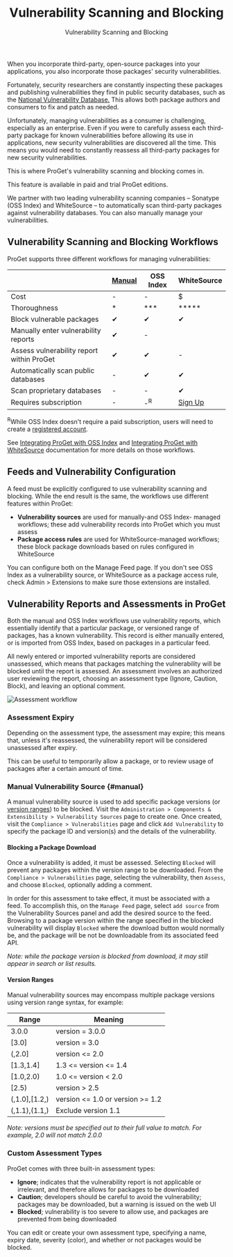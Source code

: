 ﻿---
title: Vulnerability Scanning and Blocking
subtitle: Vulnerability Scanning and Blocking
sequence: 100
keywords: proget, vulnerabilities
display-child-topics: false
---

When you incorporate third-party, open-source packages into your applications, you also incorporate those packages' security vulnerabilities.

Fortunately, security researchers are constantly inspecting these packages and publishing vulnerabilities they find in public security databases, such as the [National Vulnerability Database.](https://nvd.nist.gov/) This allows both package authors and consumers to fix and patch as needed.

Unfortunately, managing vulnerabilities as a consumer is challenging, especially as an enterprise. Even if you were to carefully assess each third-party package for known vulnerabilities before allowing its use in applications, new security vulnerabilities are discovered all the time. This means you would need to constantly reassess all third-party packages for new security vulnerabilities.

This is where ProGet's vulnerability scanning and blocking comes in.

This feature is available in paid and trial ProGet editions.

We partner with two leading vulnerability scanning companies – Sonatype (OSS Index) and WhiteSource – to automatically scan third-party packages against vulnerability databases. You can also manually manage your vulnerabilities.

## Vulnerability Scanning and Blocking Workflows

ProGet supports three different workflows for managing vulnerabilities:

|  | [Manual](#manual) | OSS Index | WhiteSource |
|---|---|---|---|
| Cost                                      | - | - | $ |
| Thoroughness                              | * | ***  | *****  |
| Block vulnerable packages                 | ✔ | ✔ | ✔ |
| Manually enter vulnerability reports      | ✔ | -  |   |
| Assess vulnerability report within ProGet | ✔ | ✔ | - |
| Automatically scan public databases       | - | ✔ | ✔ |
| Scan proprietary databases                | - | - | ✔ |
| Requires subscription                     | - | -<sup>R</sup> | [Sign Up](https://www.whitesourcesoftware.com/trial3/)  |


<sup>R</sup>While OSS Index doesn't require a paid subscription, users will need to create a [registered account](https://ossindex.sonatype.org/ ).

See [Integrating ProGet with OSS Index](/support/documentation/proget/compliance/vulnerabilities/vor) and [Integrating ProGet with WhiteSource](/support/documentation/proget/compliance/whitesource) documentation for more details on those workflows.

## Feeds and Vulnerability Configuration

A feed must be explicitly configured to use vulnerability scanning and blocking. While the end result is the same, the workflows use different features within ProGet:

*   **Vulnerability sources** are used for manually-and OSS Index- managed workflows; these add vulnerability records into ProGet which you must assess
*   **Package access rules** are used for WhiteSource-managed workflows; these block package downloads based on rules configured in WhiteSource

You can configure both on the Manage Feed page. If you don't see OSS Index as a vulnerability source, or WhiteSource as a package access rule, check Admin > Extensions to make sure those extensions are installed.

## Vulnerability Reports and Assessments in ProGet

Both the manual and OSS Index workflows use vulnerability reports, which essentially identify that a particular package, or versioned range of packages, has a known vulnerability. This record is either manually entered, or is imported from OSS Index, based on packages in a particular feed.

All newly entered or imported vulnerability reports are considered unassessed, which means that packages matching the vulnerability will be blocked until the report is assessed. An assessment involves an authorized user reviewing the report, choosing an assessment type (Ignore, Caution, Block), and leaving an optional comment.

![Assessment workflow](/resources/documentation/proget/assess-workflow.png)

### Assessment Expiry

Depending on the assessment type, the assessment may expire; this means that, unless it's reassessed, the vulnerability report will be considered unassessed after expiry.

This can be useful to temporarily allow a package, or to review usage of packages after a certain amount of time.

### Manual Vulnerability Source {#manual}

A manual vulnerability source is used to add specific package versions (or [version ranges](#version-ranges)) to be blocked. Visit the `Administration > Components & Extensibility > Vulnerability Sources` page to create one. Once created, visit the `Compliance > Vulnerabilities` page and click `Add Vulnerability` to specify the package ID and version(s) and the details of the vulnerability.

#### Blocking a Package Download

Once a vulnerability is added,  it must be assessed. Selecting `Blocked` will prevent any packages within the version range to be downloaded. From the `Compliance > Vulnerabilities` page, selecting the vulnerability, then `Assess`, and choose `Blocked`, optionally adding a comment.

In order for this assessment to take effect, it must be associated with a feed. To accomplish this, on the `Manage Feed` page, select `add source` from the Vulnerability Sources panel and add the desired source to the feed. Browsing to a package version within the range specified in the blocked vulnerability will display `Blocked` where the download button would normally be, and the package will be not be downloadable from its associated feed API.

_Note: while the package version is blocked from download, it may still appear in search or list results._

#### Version Ranges 

Manual vulnerability sources may encompass multiple package versions using version range syntax, for example:

| Range         | Meaning                                       |
|---            |---                                            |
| 3.0.0	        | version = 3.0.0                               |
| [3.0]     	| version = 3.0                                 |
| (,2.0]	    | version <= 2.0                                |
| [1.3,1.4]	    | 1.3 <= version <= 1.4                         |
| [1.0,2.0)     | 1.0 <= version < 2.0                          |
| [2.5)         | version > 2.5                                 |
| (,1.0],[1.2,)	| version <= 1.0 or version >= 1.2              |
| (,1.1),(1.1,)	| Exclude version 1.1                           |

_Note: versions must be specified out to their full value to match. For example, 2.0 will *not* match 2.0.0_

### Custom Assessment Types

ProGet comes with three built-in assessment types:

*   **Ignore**; indicates that the vulnerability report is not applicable or irrelevant, and therefore allows for packages to be downloaded
*   **Caution**; developers should be careful to avoid the vulnerability; packages may be downloaded, but a warning is issued on the web UI
*   **Blocked**; vulnerability is too severe to allow use, and packages are prevented from being downloaded

You can edit or create your own assessment type, specifying a name, expiry date, severity (color), and whether or not packages would be blocked.